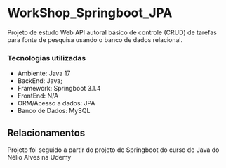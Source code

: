 # WorkShop_Springboot_JPA

Projeto de estudo Web API autoral básico de controle (CRUD) de tarefas para fonte de pesquisa usando o banco de dados relacional. 

### Tecnologias utilizadas 

- Ambiente: Java 17
- BackEnd: Java;
- Framework: Springboot 3.1.4
- FrontEnd: N/A
- ORM/Acesso a dados: JPA
- Banco de Dados: MySQL

**Relacionamentos**
-

Projeto foi seguido a partir do projeto de Springboot do curso de Java do Nélio Alves na Udemy
